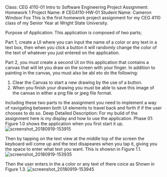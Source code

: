 Class: CEG 4110-01 Intro to Software Engineering
Project Assignment: Homework 1
Project Name: # CEG4110-HW-01
Student Name: Cameron Windsor Fox
This is the first homework project assignment for my CEG 4110 class of my Senior Year at Wright State University.

Purpose of Application:
This application is composed of two parts; 

Part 1, create a UI where you can input the name of a color or any text in a text box, then when you click a button it will randomly change the color of the text of whatever you just entered on the application.

Part 2, you must create a second UI on this application that contains a canvas that will let you draw on the screen with your finger. In addition to painting in the canvas, you must also be abl eto do the following:
1. Clear the Canvas to start a new drawing by the use of a button.
2. When you finish your drawing you must be able to save this image of the canvas in either a png file or jpeg file format. 

Including these two parts to the assignment you need to implement a way of navigating between both UI elements to travel back and forth if if the user chooses to do so. 
Deep Detailed Description:
For my build of the assignment here is my display and how to use the application.
Phase 01:
Figure 1.0 shows the application when you first start it up.
![screenshot_20180919-153915](https://user-images.githubusercontent.com/33787330/45783321-4f469f00-bc1a-11e8-8ed2-40d7c8b67d96.png)

Then by tapping on the text view at the middle top of the screen the keyboard will come up and the text disapeares when you tap it, giving you the space to enter what text you want. This is showsn in Figure 1.1.
![screenshot_20180919-153935](https://user-images.githubusercontent.com/33787330/45777629-35ea2680-bc0b-11e8-8f8a-bf76e9c4449e.png)

Then the user enters in the a color or any text of there coice as Shown in Figure 1.3.
![screenshot_20180919-153945](https://user-images.githubusercontent.com/33787330/45781303-6e423280-bc14-11e8-9c9f-803d7b1c642d.png)

